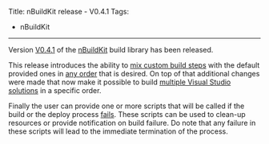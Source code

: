 Title: nBuildKit release - V0.4.1
Tags:
  - nBuildKit
---

Version [V0.4.1](https://github.com/pvandervelde/nBuildKit/releases/tag/0.4.1) of the [nBuildKit](/projects/nbuildkit.html) build library has been released.

This release introduces the ability to [mix custom build steps](https://github.com/pvandervelde/nBuildKit/issues/44) with the default provided ones in [any order](https://github.com/pvandervelde/nBuildKit/issues/47) that is desired. On top of that additional changes were made that now make it possible to build [multiple Visual Studio solutions](https://github.com/pvandervelde/nBuildKit/issues/46) in a specific order.

Finally the user can provide one or more scripts that will be called if the build or the deploy process [fails](https://github.com/pvandervelde/nBuildKit/issues/48). These scripts can be used to clean-up resources or provide notification on build failure. Do note that any failure in these scripts will lead to the immediate termination of the process.

